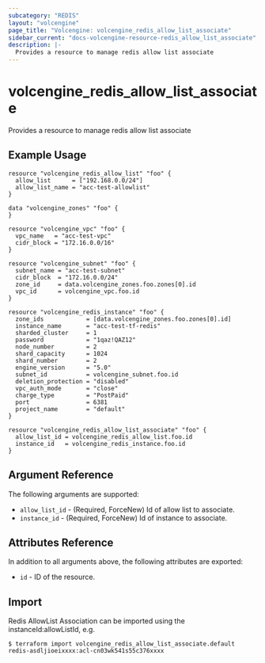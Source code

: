 ```yaml
---
subcategory: "REDIS"
layout: "volcengine"
page_title: "Volcengine: volcengine_redis_allow_list_associate"
sidebar_current: "docs-volcengine-resource-redis_allow_list_associate"
description: |-
  Provides a resource to manage redis allow list associate
---
```

# volcengine_redis_allow_list_associate
Provides a resource to manage redis allow list associate
## Example Usage
```hcl
resource "volcengine_redis_allow_list" "foo" {
  allow_list      = ["192.168.0.0/24"]
  allow_list_name = "acc-test-allowlist"
}

data "volcengine_zones" "foo" {
}

resource "volcengine_vpc" "foo" {
  vpc_name   = "acc-test-vpc"
  cidr_block = "172.16.0.0/16"
}

resource "volcengine_subnet" "foo" {
  subnet_name = "acc-test-subnet"
  cidr_block  = "172.16.0.0/24"
  zone_id     = data.volcengine_zones.foo.zones[0].id
  vpc_id      = volcengine_vpc.foo.id
}

resource "volcengine_redis_instance" "foo" {
  zone_ids            = [data.volcengine_zones.foo.zones[0].id]
  instance_name       = "acc-test-tf-redis"
  sharded_cluster     = 1
  password            = "1qaz!QAZ12"
  node_number         = 2
  shard_capacity      = 1024
  shard_number        = 2
  engine_version      = "5.0"
  subnet_id           = volcengine_subnet.foo.id
  deletion_protection = "disabled"
  vpc_auth_mode       = "close"
  charge_type         = "PostPaid"
  port                = 6381
  project_name        = "default"
}

resource "volcengine_redis_allow_list_associate" "foo" {
  allow_list_id = volcengine_redis_allow_list.foo.id
  instance_id   = volcengine_redis_instance.foo.id
}
```
## Argument Reference
The following arguments are supported:
* `allow_list_id` - (Required, ForceNew) Id of allow list to associate.
* `instance_id` - (Required, ForceNew) Id of instance to associate.

## Attributes Reference
In addition to all arguments above, the following attributes are exported:
* `id` - ID of the resource.



## Import
Redis AllowList Association can be imported using the instanceId:allowListId, e.g.
```
$ terraform import volcengine_redis_allow_list_associate.default redis-asdljioeixxxx:acl-cn03wk541s55c376xxxx
```

